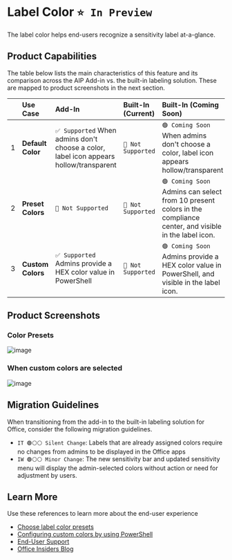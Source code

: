 # Label Color `⭐ In Preview`

The label color helps end-users recognize a sensitivity label at-a-glance.

## Product Capabilities
The table below lists the main characteristics of this feature and its comparison across the AIP Add-in vs. the built-in labeling solution. These are mapped to product screenshots in the next section. 

|  | Use Case             | Add-In| Built-In (Current) | Built-In (Coming Soon)|
| :----                   | :---- | :---- | :---- | :---- |
| 1 | **Default Color**   | `✅ Supported` When admins don't choose a color, label icon appears hollow/transparent  |  `🚫 Not Supported` | `🟢 Coming Soon` When admins don't choose a color, label icon appears hollow/transparent |
| 2 | **Preset Colors**   | `🚫 Not Supported` |  `🚫 Not Supported` | `🟢 Coming Soon` Admins can select from 10 present colors in the compliance center, and visible in the label icon. |
| 3 | **Custom Colors**   | `✅ Supported` Admins provide a HEX color value in PowerShell |  `🚫 Not Supported` | `🟢 Coming Soon` Admins provide a HEX color value in PowerShell, and visible in the label icon. |


## Product Screenshots

### Color Presets
![image](https://user-images.githubusercontent.com/43501191/194782177-ae6233f3-8344-4fbc-a39c-2dc2ef653ae0.png)

### When custom colors are selected
![image](https://user-images.githubusercontent.com/43501191/194782162-70d755f7-dcf3-49bc-91be-d5923b13bdaa.png)


## Migration Guidelines
When transitioning from the add-in to the built-in labeling solution for Office, consider the following migration guidelines.
- `IT 🟢⚪⚪ Silent Change`: Labels that are already assigned colors require no changes from admins to be displayed in the Office apps
- `IW 🟢⚪⚪ Minor Change`: The new sensitivity bar and updated sensitivity menu will display the admin-selected colors without action or need for adjustment by users.

## Learn More
Use these references to learn more about the end-user experience
- [Choose label color presets](https://learn.microsoft.com/en-us/microsoft-365/compliance/sensitivity-labels-office-apps?view=o365-worldwide#label-colors)
- [Configuring custom colors by using PowerShell](https://learn.microsoft.com/en-us/microsoft-365/compliance/sensitivity-labels-office-apps?view=o365-worldwide#configuring-custom-colors-by-using-powershell)
- [End-User Support](https://support.microsoft.com/en-us/office/apply-sensitivity-labels-to-your-files-and-email-in-office-2f96e7cd-d5a4-403b-8bd7-4cc636bae0f9)
- [Office Insiders Blog](https://insider.office.com/blog/sensitivity-bar-in-office-for-windows)
